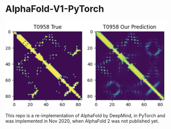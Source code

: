 # AlphaFold-V1-PyTorch
![alt text](https://github.com/Momilijaz96/AlphaFold-v1-PyTorch/blob/main/Final_Result.png?s=20)

This repo is a re-implementation of AlphaFold by DeepMind, in PyTorch and was implemented in Nov 2020, when AlphaFold 2 was not published yet.
